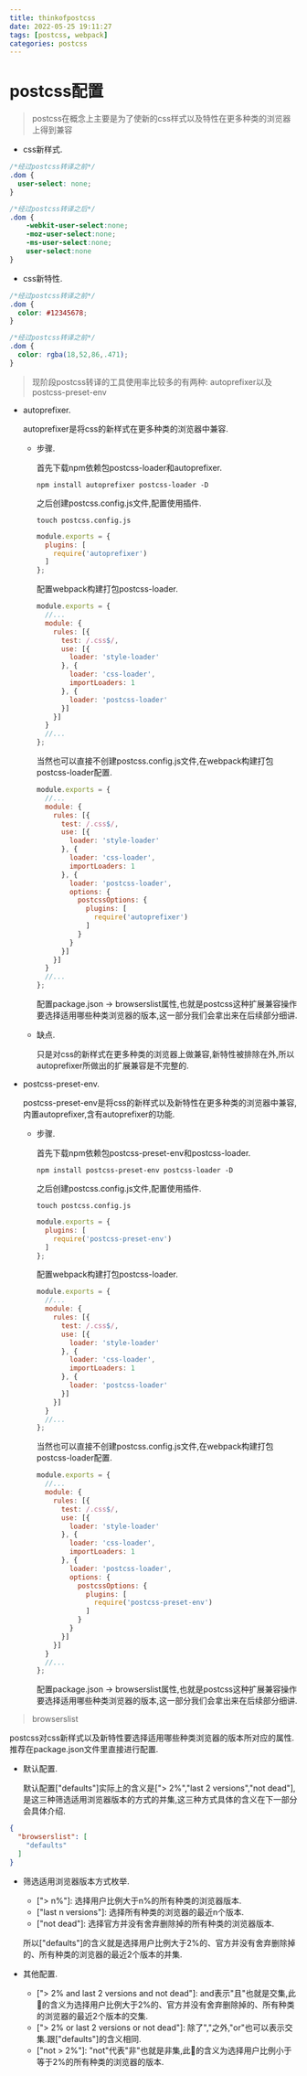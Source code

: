 ```yaml
---
title: thinkofpostcss
date: 2022-05-25 19:11:27
tags: [postcss, webpack]
categories: postcss
---
```


# postcss配置

> postcss在概念上主要是为了使新的css样式以及特性在更多种类的浏览器上得到兼容

  - css新样式.

  ```css
  /*经过postcss转译之前*/
  .dom {
    user-select: none;  
  }
  ```

  ```css
  /*经过postcss转译之后*/
  .dom {
      -webkit-user-select:none;
      -moz-user-select:none;
      -ms-user-select:none;
      user-select:none 
  }
  ```

  - css新特性.

  ```css
  /*经过postcss转译之前*/
  .dom {
    color: #12345678;  
  }
  ```

  ```css
  /*经过postcss转译之前*/
  .dom {
    color: rgba(18,52,86,.471);
  }
  ```

> 现阶段postcss转译的工具使用率比较多的有两种: autoprefixer以及postcss-preset-env

  - autoprefixer.

    autoprefixer是将css的新样式在更多种类的浏览器中兼容.

    - 步骤.
    
      首先下载npm依赖包postcss-loader和autoprefixer.
    
          npm install autoprefixer postcss-loader -D
    
      之后创建postcss.config.js文件,配置使用插件.
    
          touch postcss.config.js
    
      ```javascript
      module.exports = {
        plugins: [
          require('autoprefixer')
        ]
      };
      ```
      
      配置webpack构建打包postcss-loader.

      ```javascript
      module.exports = {
        //...
        module: {
          rules: [{
            test: /.css$/,
            use: [{
              loader: 'style-loader'
            }, {
              loader: 'css-loader',
              importLoaders: 1
            }, {
              loader: 'postcss-loader'
            }]
          }]			
        }
        //...
      };
      ```

      当然也可以直接不创建postcss.config.js文件,在webpack构建打包postcss-loader配置.

      ```javascript
      module.exports = {
        //...
        module: {
          rules: [{
            test: /.css$/,
            use: [{
              loader: 'style-loader'
            }, {
              loader: 'css-loader',
              importLoaders: 1
            }, {
              loader: 'postcss-loader',
              options: {
                postcssOptions: {
                  plugins: [
                    require('autoprefixer')
                  ]
                }
              }
            }]
          }]			
        }
        //...
      };
      ```
      
      配置package.json -> browserslist属性,也就是postcss这种扩展兼容操作要选择适用哪些种类浏览器的版本,这一部分我们会拿出来在后续部分细讲.
    
    - 缺点.

      只是对css的新样式在更多种类的浏览器上做兼容,新特性被排除在外,所以autoprefixer所做出的扩展兼容是不完整的.
    
  - postcss-preset-env.

    postcss-preset-env是将css的新样式以及新特性在更多种类的浏览器中兼容,内置autoprefixer,含有autoprefixer的功能.

      - 步骤.

        首先下载npm依赖包postcss-preset-env和postcss-loader.

            npm install postcss-preset-env postcss-loader -D

        之后创建postcss.config.js文件,配置使用插件.

            touch postcss.config.js

        ```javascript
        module.exports = {
          plugins: [
            require('postcss-preset-env')
          ]
        };
        ```

        配置webpack构建打包postcss-loader.

        ```javascript
        module.exports = {
          //...
          module: {
            rules: [{
              test: /.css$/,
              use: [{
                loader: 'style-loader'
              }, {
                loader: 'css-loader',
                importLoaders: 1
              }, {
                loader: 'postcss-loader'
              }]
            }]			
          }
          //...
        };
        ```

        当然也可以直接不创建postcss.config.js文件,在webpack构建打包postcss-loader配置.

        ```javascript
        module.exports = {
          //...
          module: {
            rules: [{
              test: /.css$/,
              use: [{
                loader: 'style-loader'
              }, {
                loader: 'css-loader',
                importLoaders: 1
              }, {
                loader: 'postcss-loader',
                options: {
                  postcssOptions: {
                    plugins: [
                      require('postcss-preset-env')
                    ]
                  }
                }
              }]
            }]			
          }
          //...
        };
        ```
        
        配置package.json -> browserslist属性,也就是postcss这种扩展兼容操作要选择适用哪些种类浏览器的版本,这一部分我们会拿出来在后续部分细讲.

> browserslist

  postcss对css新样式以及新特性要选择适用哪些种类浏览器的版本所对应的属性.推荐在package.json文件里直接进行配置.

  - 默认配置.

    默认配置["defaults"]实际上的含义是["> 2%","last 2 versions","not dead"],是这三种筛选适用浏览器版本的方式的并集,这三种方式具体的含义在下一部分会具体介绍.
  
  ```json
  {
    "browserslist": [
      "defaults"
    ]
  }
  ```

  - 筛选适用浏览器版本方式枚举.

    - \["> n%"\]: 选择用户比例大于n%的所有种类的浏览器版本.
    - \["last n versions"\]: 选择所有种类的浏览器的最近n个版本.
    - \["not dead"\]: 选择官方并没有舍弃删除掉的所有种类的浏览器版本.
    
    所以["defaults"]的含义就是选择用户比例大于2%的、官方并没有舍弃删除掉的、所有种类的浏览器的最近2个版本的并集.

  - 其他配置.

    - \["> 2% and last 2 versions and not dead"\]: and表示"且"也就是交集,此🌰的含义为选择用户比例大于2%的、官方并没有舍弃删除掉的、所有种类的浏览器的最近2个版本的交集.
    - \["> 2% or last 2 versions or not dead"\]: 除了","之外,"or"也可以表示交集.跟["defaults"]的含义相同.
    - \["not > 2%"\]: "not"代表"非"也就是非集,此🌰的含义为选择用户比例小于等于2%的所有种类的浏览器的版本.

    